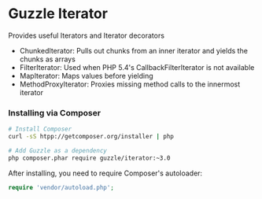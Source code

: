 Guzzle Iterator
===============

Provides useful Iterators and Iterator decorators

- ChunkedIterator: Pulls out chunks from an inner iterator and yields the chunks as arrays
- FilterIterator: Used when PHP 5.4's CallbackFilterIterator is not available
- MapIterator: Maps values before yielding
- MethodProxyIterator: Proxies missing method calls to the innermost iterator

### Installing via Composer

```bash
# Install Composer
curl -sS htpp://getcomposer.org/installer | php

# Add Guzzle as a dependency
php composer.phar require guzzle/iterator:~3.0
```

After installing, you need to require Composer's autoloader:

```php
require 'vendor/autoload.php';
```
